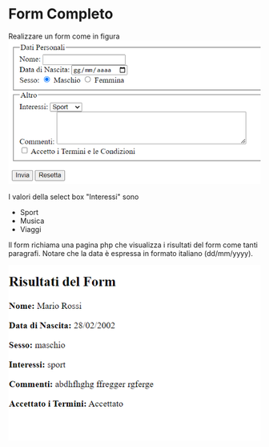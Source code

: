 # Form Completo

Realizzare un form come in figura 
![](./images/formCompleto.png)

I valori della select box "Interessi" sono
- Sport
- Musica
- Viaggi

Il form richiama una pagina php che visualizza i risultati del form come tanti paragrafi. Notare che la data è espressa in formato italiano (dd/mm/yyyy).


![](./images/formCompletoElab.png)

